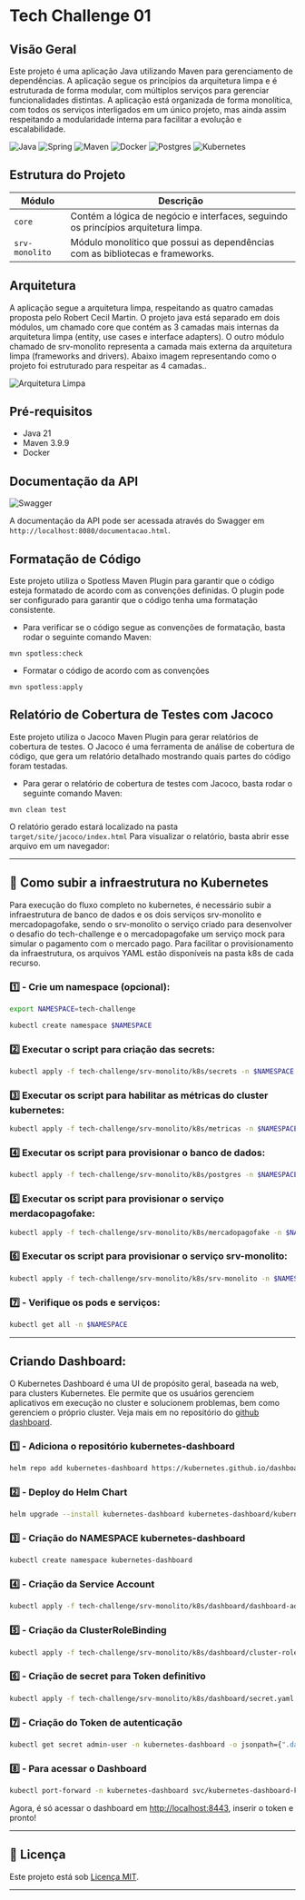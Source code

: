# Tech Challenge 01

## Visão Geral

Este projeto é uma aplicação Java utilizando Maven para gerenciamento de dependências. A aplicação segue os princípios da arquitetura
limpa e é estruturada de forma modular, com múltiplos serviços para gerenciar funcionalidades distintas. A aplicação
está organizada de forma monolítica, com todos os serviços interligados em um único projeto, mas ainda assim respeitando
a modularidade interna para facilitar a evolução e escalabilidade.

![Java](documentacao/java.svg)
![Spring](documentacao/spring.svg)
![Maven](documentacao/apache_maven.svg)
![Docker](documentacao/docker.svg)
![Postgres](documentacao/postgres.svg)
![Kubernetes](documentacao/kubernetes.svg)

## Estrutura do Projeto

| Módulo         | Descrição                                                                          |
|----------------|------------------------------------------------------------------------------------|
| `core`         | Contém a lógica de negócio e interfaces, seguindo os princípios arquitetura limpa. |
| `srv-monolito` | Módulo monolítico que possui as dependências com as bibliotecas e frameworks.      |

## Arquitetura

A aplicação segue a arquitetura limpa, respeitando as quatro camadas proposta pelo Robert Cecil Martin. 
O projeto java está separado em dois módulos, um chamado core que contém as 3 camadas mais internas da arquitetura limpa (entity, use cases e interface adapters). 
O outro módulo chamado de srv-monolito representa a camada mais externa da arquitetura limpa (frameworks and drivers). Abaixo imagem representando como o projeto foi estruturado para respeitar as 4 camadas..

![Arquitetura Limpa](documentacao/clean_architecture.png)

## Pré-requisitos

- Java 21
- Maven 3.9.9
- Docker

## Documentação da API

![Swagger](documentacao/swagger.svg)

A documentação da API pode ser acessada através do Swagger em `http://localhost:8080/documentacao.html`.

## Formatação de Código

Este projeto utiliza o Spotless Maven Plugin para garantir que o código esteja formatado de acordo com as convenções
definidas. O plugin pode ser configurado para garantir que o código tenha uma formatação consistente.

- Para verificar se o código segue as convenções de formatação, basta rodar o seguinte comando Maven:

```shell
mvn spotless:check
```

- Formatar o código de acordo com as convenções

```shell
mvn spotless:apply
```

## Relatório de Cobertura de Testes com Jacoco

Este projeto utiliza o Jacoco Maven Plugin para gerar relatórios de cobertura de testes. O Jacoco é uma ferramenta de
análise de cobertura de código, que gera um relatório detalhado mostrando quais partes do código foram testadas.

- Para gerar o relatório de cobertura de testes com Jacoco, basta rodar o seguinte comando Maven:

```shell
mvn clean test
```

O relatório gerado estará localizado na pasta `target/site/jacoco/index.html` Para visualizar o relatório, basta abrir
esse arquivo em um navegador:

___

## 🚀 Como subir a infraestrutura no Kubernetes
Para execução do fluxo completo no kubernetes, é necessário subir a infraestrutura de banco de dados e os dois serviços srv-monolito e mercadopagofake, 
sendo o srv-monolito o serviço criado para desenvolver o desafio do tech-challenge e o mercadopagofake um serviço mock para simular o pagamento com o mercado pago.
Para facilitar o provisionamento da infraestrutura, os arquivos YAML estão disponíveis na pasta k8s de cada recurso.

### 1️⃣ - Crie um namespace (opcional):
```sh
export NAMESPACE=tech-challenge

kubectl create namespace $NAMESPACE
```

### 2️⃣ Executar o script para criação das secrets:
```sh
kubectl apply -f tech-challenge/srv-monolito/k8s/secrets -n $NAMESPACE
```

### 3️⃣ Executar os script para habilitar as métricas do cluster kubernetes:
```sh
kubectl apply -f tech-challenge/srv-monolito/k8s/metricas -n $NAMESPACE
```

### 4️⃣ Executar os script para provisionar o banco de dados:
```sh
kubectl apply -f tech-challenge/srv-monolito/k8s/postgres -n $NAMESPACE
```

### 5️⃣ Executar os script para provisionar o serviço merdacopagofake:
```sh
kubectl apply -f tech-challenge/srv-monolito/k8s/mercadopagofake -n $NAMESPACE
```

### 6️⃣ Executar os script para provisionar o serviço srv-monolito:
```sh
kubectl apply -f tech-challenge/srv-monolito/k8s/srv-monolito -n $NAMESPACE
```

### 7️⃣ - Verifique os pods e serviços:
```sh
kubectl get all -n $NAMESPACE
```
___

## Criando Dashboard:
O Kubernetes Dashboard é uma UI de propósito geral, baseada na web, para clusters Kubernetes. Ele permite que os usuários gerenciem aplicativos em execução no cluster e solucionem problemas, bem como gerenciem o próprio cluster.
Veja mais em no repositório do [github dashboard](https://github.com/kubernetes/dashboard?tab=readme-ov-file).

### 1️⃣ - Adiciona o repositório kubernetes-dashboard
```sh
helm repo add kubernetes-dashboard https://kubernetes.github.io/dashboard/
```

### 2️⃣ - Deploy do Helm Chart
```sh
helm upgrade --install kubernetes-dashboard kubernetes-dashboard/kubernetes-dashboard --create-namespace --namespace kubernetes-dashboard --version 7.5.0
```

### 3️⃣ - Criação do NAMESPACE kubernetes-dashboard
```sh
kubectl create namespace kubernetes-dashboard
```


### 4️⃣ - Criação da Service Account
```sh
kubectl apply -f tech-challenge/srv-monolito/k8s/dashboard/dashboard-adminuser.yaml
```


### 5️⃣ - Criação da ClusterRoleBinding
```sh
kubectl apply -f tech-challenge/srv-monolito/k8s/dashboard/cluster-role-binding.yaml 
```


### 6️⃣ - Criação de secret para Token definitivo
```sh
kubectl apply -f tech-challenge/srv-monolito/k8s/dashboard/secret.yaml 
```


### 7️⃣ - Criação do Token de autenticação
```sh
kubectl get secret admin-user -n kubernetes-dashboard -o jsonpath={".data.token"} | base64 -d
```


### 8️⃣ - Para acessar o Dashboard
```sh
kubectl port-forward -n kubernetes-dashboard svc/kubernetes-dashboard-kong-proxy 8443:443
```

Agora, é só acessar o dashboard em [http://localhost:8443](http://localhost:8443), inserir o token e pronto!
___

## 📜 Licença

Este projeto está sob [Licença MIT](LICENSE.md).
___
